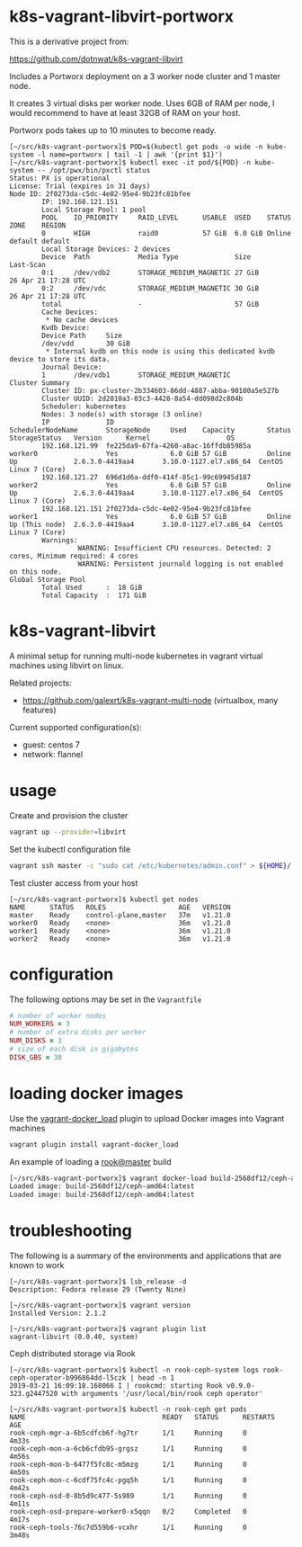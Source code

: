 # k8s-vagrant-libvirt-portworx

This is a derivative project from:

https://github.com/dotnwat/k8s-vagrant-libvirt 

Includes a Portworx deployment on a 3 worker node cluster and 1 master node.

It creates 3 virtual disks per worker node. Uses 6GB of RAM per node, I would recommend to have at least 32GB of RAM on your host.

Portworx pods takes up to 10 minutes to become ready.

```
[~/src/k8s-vagrant-portworx]$ POD=$(kubectl get pods -o wide -n kube-system -l name=portworx | tail -1 | awk '{print $1}')
[~/src/k8s-vagrant-portworx]$ kubectl exec -it pod/${POD} -n kube-system -- /opt/pwx/bin/pxctl status
Status: PX is operational
License: Trial (expires in 31 days)
Node ID: 2f0273da-c5dc-4e02-95e4-9b23fc81bfee
        IP: 192.168.121.151 
        Local Storage Pool: 1 pool
        POOL    IO_PRIORITY     RAID_LEVEL      USABLE  USED    STATUS  ZONE    REGION
        0       HIGH            raid0           57 GiB  6.0 GiB Online  default default
        Local Storage Devices: 2 devices
        Device  Path            Media Type              Size            Last-Scan
        0:1     /dev/vdb2       STORAGE_MEDIUM_MAGNETIC 27 GiB          26 Apr 21 17:28 UTC
        0:2     /dev/vdc        STORAGE_MEDIUM_MAGNETIC 30 GiB          26 Apr 21 17:28 UTC
        total                   -                       57 GiB
        Cache Devices:
         * No cache devices
        Kvdb Device:
        Device Path     Size
        /dev/vdd        30 GiB
         * Internal kvdb on this node is using this dedicated kvdb device to store its data.
        Journal Device: 
        1       /dev/vdb1       STORAGE_MEDIUM_MAGNETIC
Cluster Summary
        Cluster ID: px-cluster-2b334603-86dd-4887-abba-90100a5e527b
        Cluster UUID: 2d2010a3-03c3-4428-8a54-dd098d2c804b
        Scheduler: kubernetes
        Nodes: 3 node(s) with storage (3 online)
        IP              ID                                      SchedulerNodeName       StorageNode     Used    Capacity        Status  StorageStatus   Version      Kernel                   OS
        192.168.121.99  fe225da9-67fa-4260-a8ac-16ffdb85985a    worker0                 Yes             6.0 GiB 57 GiB          Online  Up              2.6.3.0-4419aa4       3.10.0-1127.el7.x86_64  CentOS Linux 7 (Core)
        192.168.121.27  696d1d6a-ddf0-414f-85c1-99c69945d187    worker2                 Yes             6.0 GiB 57 GiB          Online  Up              2.6.3.0-4419aa4       3.10.0-1127.el7.x86_64  CentOS Linux 7 (Core)
        192.168.121.151 2f0273da-c5dc-4e02-95e4-9b23fc81bfee    worker1                 Yes             6.0 GiB 57 GiB          Online  Up (This node)  2.6.3.0-4419aa4       3.10.0-1127.el7.x86_64  CentOS Linux 7 (Core)
        Warnings: 
                 WARNING: Insufficient CPU resources. Detected: 2 cores, Minimum required: 4 cores
                 WARNING: Persistent journald logging is not enabled on this node.
Global Storage Pool
        Total Used      :  18 GiB
        Total Capacity  :  171 GiB
```

# k8s-vagrant-libvirt

A minimal setup for running multi-node kubernetes in vagrant virtual
machines using libvirt on linux.

Related projects:

* https://github.com/galexrt/k8s-vagrant-multi-node (virtualbox, many features)

Current supported configuration(s):

* guest: centos 7
* network: flannel

# usage

Create and provision the cluster

```bash
vagrant up --provider=libvirt
```

Set the kubectl configuration file

```bash
vagrant ssh master -c "sudo cat /etc/kubernetes/admin.conf" > ${HOME}/.kube/config
```

Test cluster access from your host

```
[~/src/k8s-vagrant-portworx]$ kubectl get nodes
NAME      STATUS   ROLES                  AGE   VERSION
master    Ready    control-plane,master   37m   v1.21.0
worker0   Ready    <none>                 36m   v1.21.0
worker1   Ready    <none>                 36m   v1.21.0
worker2   Ready    <none>                 36m   v1.21.0

```

# configuration

The following options may be set in the `Vagrantfile`

```ruby
# number of worker nodes
NUM_WORKERS = 3
# number of extra disks per worker
NUM_DISKS = 3
# size of each disk in gigabytes
DISK_GBS = 30
```

# loading docker images

Use the [vagrant-docker_load](https://rubygems.org/gems/vagrant-docker_load) plugin to upload Docker images into Vagrant machines

```bash
vagrant plugin install vagrant-docker_load
```

An example of loading a [rook@master](https://github.com/rook/rook) build

```bash
[~/src/k8s-vagrant-portworx]$ vagrant docker-load build-2568df12/ceph-amd64 rook/ceph:master
Loaded image: build-2568df12/ceph-amd64:latest
Loaded image: build-2568df12/ceph-amd64:latest
```

# troubleshooting

The following is a summary of the environments and applications that are known to work

```
[~/src/k8s-vagrant-portworx]$ lsb_release -d
Description: Fedora release 29 (Twenty Nine)

[~/src/k8s-vagrant-portworx]$ vagrant version
Installed Version: 2.1.2

[~/src/k8s-vagrant-portworx]$ vagrant plugin list
vagrant-libvirt (0.0.40, system)
```

Ceph distributed storage via Rook

```
[~/src/k8s-vagrant-portworx]$ kubectl -n rook-ceph-system logs rook-ceph-operator-b996864dd-l5czk | head -n 1
2019-03-21 16:09:18.168066 I | rookcmd: starting Rook v0.9.0-323.g2447520 with arguments '/usr/local/bin/rook ceph operator'

[~/src/k8s-vagrant-portworx]$ kubectl -n rook-ceph get pods
NAME                                  READY   STATUS      RESTARTS   AGE
rook-ceph-mgr-a-6b5cdfcb6f-hg7tr      1/1     Running     0          4m33s
rook-ceph-mon-a-6cb6cfdb95-grgsz      1/1     Running     0          4m56s
rook-ceph-mon-b-6477f5fc8c-m5mzg      1/1     Running     0          4m50s
rook-ceph-mon-c-6cdf75fc4c-pgq5h      1/1     Running     0          4m42s
rook-ceph-osd-0-8b5d9c477-5s989       1/1     Running     0          4m11s
rook-ceph-osd-prepare-worker0-x5qqn   0/2     Completed   0          4m17s
rook-ceph-tools-76c7d559b6-vcxhr      1/1     Running     0          3m48s
```
